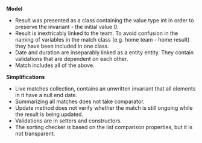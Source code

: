 **Model**
- Result was presented as a class containing the value type int in order to preserve the invariant - the initial value 0.
- Result is inextricably linked to the team. To avoid confusion in the naming of variables in the match class (e.g. home team - home result) they have been included in one class.
- Date and duration are inseparably linked as a entity entity. They contain validations that are dependent on each other.
- Match includes all of the above.

**Simplifications**
- Live matches collection, contains an unwritten invariant that all elements in it have a null end date.
- Summarizing all matches does not take comparator.
- Update method does not verify whether the match is still ongoing while the result is being updated.
- Validations are in setters and constructors.
- The sorting checker is based on the list comparison properties, but it is not transparent.
